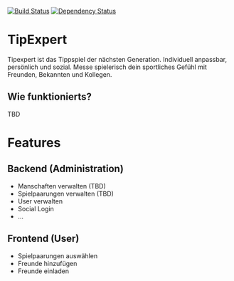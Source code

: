 [![Build Status](https://travis-ci.org/panc/TipExpert.png?branch=master)](https://travis-ci.org/panc/TipExpert) [![Dependency Status](https://gemnasium.com/panc/TipExpert.png)](https://gemnasium.com/panc/TipExpert)

# TipExpert

Tipexpert ist das Tippspiel der nächsten Generation. Individuell anpassbar, persönlich und sozial. Messe spielerisch dein sportliches Gefühl mit Freunden, Bekannten und Kollegen.

## Wie funktionierts?

TBD

# Features

## Backend (Administration)

* Manschaften verwalten (TBD)
* Spielpaarungen verwalten (TBD)
* User verwalten
* Social Login
* ...

## Frontend (User)

* Spielpaarungen auswählen
* Freunde hinzufügen
* Freunde einladen